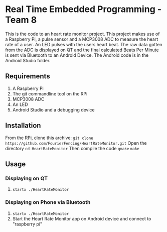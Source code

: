 # Real Time Embedded Programming - Team 8

This is the code to an heart rate monitor project. This project makes use of a Raspberry Pi, a pulse sensor and a MCP3008 ADC to measure the heart rate of a user. An LED pulses with the users heart beat.
The raw data gotten from the ADC is displayed on QT and the final calculated Beats Per Minute is sent via Bluetooth to an Android Device. The Android code is in the Android Studio folder.


## Requirements

1. A Raspberry Pi
2. The git commandline tool on the RPi
3. MCP3008 ADC
4. An LED
5. Android Studio and a debugging device

## Installation

From the RPi, clone this archive:
```git clone https://github.com/FourierFencing/HeartRateMonitor.git``` 
Open the directory
```cd HeartRateMonitor```
Then compile the code
```qmake```
```make```


## Usage

### Displaying on QT

1. ```startx ./HeartRateMonitor```

### Displaying on Phone via Bluetooth

1. ```startx ./HeartRateMonitor```
2. Start the Heart Rate Monitor app on Android device and connect to "raspberry pi"
